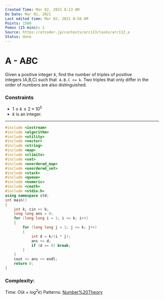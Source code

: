 ```yaml
---
Created Time: Mar 02, 2021 8:13 AM
Do Date: Mar 02, 2021
Last edited time: Mar 02, 2021 8:58 AM
Points: 1500
Pomos (25 mins): 1
Source: https://atcoder.jp/contests/arc113/tasks/arc113_a
Status: done
---
```


# A - A*B*C

Given a positive integer $k$, find the number of triples of positive integers (A,B,C) such that  `A.B.C <= k`. Two triples that only differ in the order of numbers are also distinguished.
### **Constraints**
- $1 \le k \le 2 \times 10^5$
- $k$ is an integer.
---
```cpp
#include <iostream>
#include <algorithm>
#include <utility>
#include <vector>
#include <string>
#include <map>
#include <climits>
#include <set>
#include <unordered_map>
#include <unordered_set>
#include <stack>
#include <queue>
#include <numeric>
#include <cmath>
#include <stdio.h>
using namespace std;
int main()
{
    int k; cin >> k; 
    long long ans = 0; 
    for (long long i = 1; i <= k; i++)
    {
        for (long long j = 1; j <= k; j++)
        {
            int d = k/(i * j);
            ans += d; 
            if (d == 0) break; 
        }
    }
    cout << ans << endl;
    return 0;
}
```
### Complexity:
Time: $O(k\times log^2k)$
Patterns: [Number%20Theory](Number%20Theory.md)